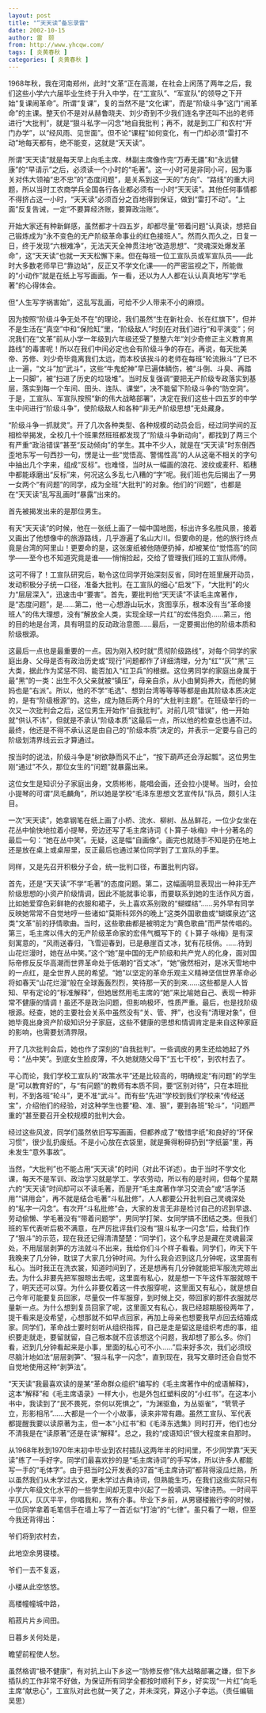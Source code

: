 ```yaml
---
layout: post
title: "“天天读”备忘录雷"
date: 2002-10-15
author: 雷　颐
from: http://www.yhcqw.com/
tags: [ 炎黄春秋 ]
categories: [ 炎黄春秋 ]
---
```





1968年秋，我在河南郑州，此时“文革”正在高潮，在社会上闲荡了两年之后，我们这些小学六六届毕业生终于升入中学，在“工宣队”、“军宣队”的领导之下开始“复课闹革命”。所谓“复课”，复的当然不是“文化课”，而是“阶级斗争”这门“闹革命”的主课。整天价不是对从赫鲁晓夫、刘少奇到不少我们连名字还叫不出的老师进行“大批判”，就是“狠斗私字一闪念”地自我批判；再不，就是到工厂和农村“开门办学”，以“经风雨、见世面”。但不论“课程”如何变化，有一门却必须“雷打不动”地每天都有，绝不能变，这就是“天天读”。


所谓“天天读”就是每天早上向毛主席、林副主席像作完“万寿无疆”和“永远健康”的“早请示”之后，必须读一个小时的“毛著”。这一小时可是非同小可，因为事关对伟大领袖“忠不忠”的“态度问题”，是关系到这一天的“方向”、“路线”的重大问题，所以当时工农商学兵全国各行各业都必须有一小时“天天读”。其他任何事情都不得挤占这一小时，“天天读”必须百分之百地得到保证，做到“雷打不动”。“上面”反复告诫，一定“不要算经济账，要算政治账”。


开始大家还有种新鲜感，虽然都才十四五岁，却都尽量“带着问题”认真读，想把自己锻炼成为“永不变色的无产阶级革命事业的红色接班人”。然而久而久之，日复一日，终于发现“六根难净”，无法天天全神贯注地“改造思想”、“灵魂深处爆发革命”，这“天天读”也就一天天松懈下来。但在每班一位工宣队员或军宣队员——此时大多数老师早已“靠边站”，反正又不学文化课——的严密监视之下，所能做的“小动作”就是在纸上写写画画。乍一看，还以为人人都在认认真真地写“学毛著”的心得体会。

但“人生写字祸害始”，这乱写乱画，可给不少人带来不小的麻烦。


因为按照“阶级斗争无处不在”的理论，我们虽然“生在新社会、长在红旗下”，但并不是生活在“真空”中和“保险缸”里，“阶级敌人”时刻在对我们进行“和平演变”；何况我们在“文革”前从小学一年级到六年级还受了整整六年“刘少奇修正主义教育黑路线”的毒害呢！所以在我们中间必定也会有阶级斗争的存在。再说，每天批美帝、苏修、刘少奇毕竟离我们太远，而本校该挨斗的老师在每班“轮流揪斗”了已不止一遍，“文斗”加“武斗”，这些“牛鬼蛇神”早已遍体鳞伤，被“斗倒、斗臭、再踏上一只脚”，被“扫进了历史的垃圾堆”。当时反复强调“要把无产阶级专政落实到基层，落实到每一个车间、田头、连队、课堂”，决不能留下阶级斗争的“防空洞”。于是，工宣队、军宣队按照“新的伟大战略部署”，决定在我们这些十四五岁的中学生中间进行“阶级斗争”，使阶级敌人和各种“非无产阶级思想”无处藏身。


“阶级斗争一抓就灵”。开了几次各种类型、各种规模的动员会后，经过同学间的互相检举揭发，全校几十个班果然班班都发现了“阶级斗争新动向”，都找到了两三个有严重“政治错误”甚至“反动倾向”的学生。其中不少人，就是在“天天读”时东倒西歪地东写一句西抄一句，愣是让一些“觉悟高、警惕性高”的人从这毫不相关的字句中抽出几个字来，组成“反标”。也难怪，当时从一幅画的浪花、波纹或麦秆、稻穗中都能琢磨出“反标”来，何况这么多乱七八糟的“字”呢。我们班也先后揭出了一男一女两个“有问题”的同学，成为全班“大批判”的对象。他们的“问题”，也都是在“天天读”乱写乱画时“暴露”出来的。

首先被揭发出来的是那位男生。


有天“天天读”的时候，他在一张纸上画了一幅中国地图，标出许多名胜风景，接着又画出了他想像中的旅游路线，几乎游遍了名山大川。但要命的是，他的旅行终点竟是台湾的阿里山！更要命的是，这张废纸被他随便扔掉，却被某位“觉悟高”的同学——至今也不知道究竟是谁——悄悄捡起，交给了管理我们班的工宣队师傅。


这可不得了！工宣队研究后，勒令这位同学开始深刻反省，同时在班里展开动员，发动积极分子统一口径，准备大批判。在工宣队的细心“启发”下，“大批判”的火力“层层深入”，迅速击中“要害”。首先，要批判他“天天读”不读毛主席著作，是“态度问题”，是……第二，他一心想游山玩水，贪图享乐，根本没有当“革命接班人”的伟大理想，没有“解放全人类，实现全球一片红”的宏伟抱负……第三，他的目的地是台湾，具有明显的反动政治意图……最后，一定要揭出他的阶级本质和阶级根源。


这最后一点也是最重要的一点。因为刚入校时就“贯彻阶级路线”，对每个同学的家庭出身、父母是否有政治历史或“现行”问题都作了详细清理，分为“红”“灰”“黑”三大类，据此作为奖惩不同、能否加入“红卫兵”的根据。这位男同学的家庭出身属于最“黑”的一类：出生不久父亲就被“镇压”，母亲自杀，从小由舅妈养大，而他的舅妈也是“右派”。所以，他的不学“毛选”、想到台湾等等等等都是由其阶级本质决定的，是有“阶级根源”的。这些，成为随后两个月的“大批判主题”。在班级举行的一次又一次批判会之后，这位男生开始作“自我批判”。对前几项“错误”，他一开始就“供认不讳”，但就是不承认“阶级本质”这最后一点，所以他的检查总也通不过。最终，他还是不得不承认这是由自己的“阶级本质”决定的，并表示一定要与自己的阶级划清界线云云才算通过。

按当时的说法，阶级斗争是“树欲静而风不止”，“按下葫芦还会浮起瓢”。这位男生刚“通过”不久，那位女生的“问题”就暴露出来。

这位女生是知识分子家庭出身，文质彬彬，能唱会画，还会拉小提琴。当时，会拉小提琴的可谓“凤毛麟角”，所以她是学校“毛泽东思想文艺宣传队”队员，颇引人注目。


一次“天天读”，她拿钢笔在纸上画了小桥、流水、柳树、丛丛鲜花，一位少女坐在花丛中愉快地拉着小提琴，旁边还写了毛主席诗词《卜算子·咏梅》中十分著名的最后一句：“她在丛中笑”。无疑，这是幅“自画像”。画完也就随手不知是扔在地上还是放在桌上或桌屉里，反正最后也通过某位同学到了工宣队的手里。

同样，又是先召开积极分子会，统一批判口径，布置批判内容。


首先，还是“天天读”不学“毛著”的态度问题。第二，这幅画明显表现出一种非无产阶级思想的小资产阶级情调，因此不能就事论事，而要联系到她的生活作风方面，比如她爱穿色彩鲜艳的衣服和裙子，头上喜欢系别致的“蝴蝶结”……另外早有同学反映她常常不自觉地哼一些诸如“莫斯科郊外的晚上”这类外国歌曲或“蝴蝶泉边”这类“文革”前的抒情歌曲。当时，这些歌曲都是被明定为“黄色歌曲”而严禁传唱的。第三，毛主席以伟大的无产阶级革命家的宏伟气概写下的《卜算子·咏梅》是有深刻寓意的，“风雨送春归，飞雪迎春到，已是悬崖百丈冰，犹有花枝俏。……待到山花烂漫时，她在丛中笑。”这个“她”是中国的无产阶级和共产党人的化身，面对国际帝修反反华高潮而世界革命处于低潮的“百丈冰”，“她”傲然相对，是冰天雪地中的一点红，是全世界人民的希望。“她”以坚定的革命乐观主义精神坚信世界革命必将如春天“山花烂漫”般在全球轰轰烈烈，笑待那一天的到来……这些都是人人皆知、早有定论的“标准解释”，但她居然用毛主席的“她”来比喻她自己、表现一种非常不健康的情调！虽还不是政治问题，但影响极坏，性质严重。最后，也是找阶级根源。经查，她的主要社会关系中虽然没有“关、管、押”，也没有“清理对象”，但她毕竟出身资产阶级知识分子家庭，这些不健康的思想和情调肯定是来自这种家庭的影响，也需要划清界限。

开了几次批判会后，她也作了深刻的“自我批判”。一些调皮的男生还给她起了外号：“丛中笑”。到底女生脸皮薄，不久她就随父母下“五七干校”，到农村去了。


平心而论，我们学校工宣队的“政策水平”还是比较高的，明确规定“有问题”的学生是“可以教育好的”，与“有问题”的教师有本质不同，要“区别对待”，只在本班批判，不到各班“轮斗”，更不准“武斗”。而有些“先进”学校到我们学校来“传经送宝”，介绍他们的经验，对这种学生也要“稳、准、狠”，要到各班“轮斗”，“问题严重的”甚至要召开全校规模的批判大会。


经过这些风波，同学们虽然依旧写写画画，但都养成了“敬惜字纸”和良好的“环保习惯”，很少乱扔废纸。不是小心放在衣袋里，就是撕得粉碎扔到“字纸篓”里，再未发生“意外事故”。


当然，“大批判”也不能占用“天天读”的时间（对此不详述）。由于当时不学文化课，每天不是军训、政治学习就是学工、学农劳动，所以有的是时间，但每个星期六的“天天读”时间却可以不读毛著，而是开“毛主席著作学习交流会”或“活学活用”“讲用会”，再不就是结合毛著“斗私批修”，人人都要公开批判自己灵魂深处的“私字一闪念”。有次开“斗私批修”会，大家的发言无非是检讨自己的迟到早退、劳动偷懒、学毛著没有“带着问题学”，男同学打架、女同学搞不团结之类。但我们班的军代表听后极不满意，在严厉批评我们没有“狠斗私字一闪念”后，给我们作了“狠斗”的示范，现在我还记得清清楚楚：“同学们，这个私字总是藏在灵魂最深处，不用层层剥笋的方法就斗不出来，我给你们斗个样子看看。同学们，昨天下午我晚来了几分钟，耽误了大家几分钟时间。为什么我会迟到这几分钟呢，这里面有私心。当时我正在洗衣裳，知道时间到了，还是想再有几分钟就能把军服洗完晾出去。为什么非要先把军服晾出去呢，这里面有私心，就是想一下午这件军服就晾干了，明天还可以穿。为什么非要仅着这一件衣服穿呢，这里面又有私心，就是想自己今年可能要复员回家，尽量仅一件军服穿，到时候上交，带回家的那件衣服就尽量新一点。为什么想到复员回家了呢，这里面又有私心，我已经超期服役两年了，提干看来是没希望，心想那就不如早点回家，再加上母亲也想要我早点回去结婚成家。同学们，革命战士要时刻听从组织指挥，自己是走是留这是组织考虑的事，组织要走就走，要留就留，自己根本就不应该想这个问题，我却想了那么多。你们看，迟到几分钟看起来是小事，里面的私心可不小……”后来好多次，我们必须绞尽脑汁地如法“层层剥笋”、“狠斗私字一闪念”，直到现在，我写文章时还会自觉不自觉地使用这种“剥笋法”。


“天天读”我最喜欢读的是某“革命群众组织”编写的《毛主席著作中的成语解释》，这本“解释”和《毛主席语录》一样大小，也是外包红塑料皮的“小红书”。在这本小书中，我读到了“民不畏死，奈何以死惧之”，“为渊驱鱼，为丛驱雀”，“茕茕孑立，形影相吊”……大都是一个一个小故事，读来非常有趣。虽然工宣队、军代表都提醒我要以读原著为主，但一本“小红书”和《毛泽东选集》同时打开，他们也分不清我是在“读原著”还是在读“解释”。总之，我的“成语知识”很大程度来自那时。


从1968年秋到1970年末初中毕业到农村插队这两年半的时间里，不少同学靠“天天读”练了一手好字。同学们最喜欢抄的是“毛主席诗词”的手写体，所以许多人都能写一手的“毛体字”。由于把当时公开发表的37首“毛主席诗词”都背得滚瓜烂熟，所以虽然我们从未学过古文，更未学过古典诗词，但熟能生巧，在我们这些实际只有小学六年级文化水平的一些学生间却无意中兴起了一股填词、写律诗热。一时间平平仄仄，仄仄平平，你唱我和，煞有介事。毕业下乡前，从男寝楼搬行李的时候，一位同学拿着毛笔信手在墙上写了一首近似“打油”的“七律”。虽只看了一眼，但至今我还背得出：

爷们将到农村去，

此地空余男寝楼。

爷们一去不复返，

小楼从此空悠悠。

高楼幢幢城中路，

稻菽片片乡间田。

日暮乡关何处是，

瞻望前程使人愁。


虽然格调“极不健康”，有对抗上山下乡这一“防修反修”伟大战略部署之嫌，但下乡插队的工作非常不好做，为保证所有同学全都按时顺利下乡，好实现“一片红”向毛主席“献忠心”，工宣队对此也就一笑了之，并未深究，算这小子幸运。（责任编辑吴思）


